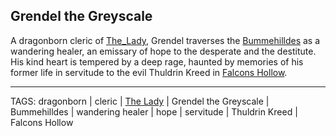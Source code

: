## Grendel the Greyscale

A dragonborn cleric of [The_Lady](../Gods/The_Lady.md), Grendel traverses the [Bummehilldes](../Places/Bummehilldes.md) as a wandering healer, an emissary of hope to the desperate and the destitute. His kind heart is tempered by a deep rage, haunted by memories of his former life in servitude to the evil Thuldrin Kreed in [Falcons Hollow](../Places/Falcons_Hollow.md).


---
TAGS: dragonborn | cleric | [The Lady](../Gods/The_Lady.md) | Grendel the Greyscale | Bummehilldes | wandering healer | hope | servitude | Thuldrin Kreed | Falcons Hollow

